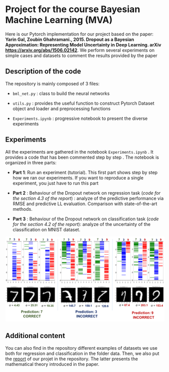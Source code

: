 # Project for the course Bayesian Machine Learning (MVA)

Here is our Pytorch implementation for our project based on the paper: __Yarin Gal, Zoubin Ghahramani., 2015. Dropout as a Bayesian Approximation: Representing Model Uncertainty in Deep Learning. arXiv https://arxiv.org/abs/1506.02142__. We perform several experiments on simple cases and datasets to comment the results provided by the paper

## Description of the code

The repository is mainly composed of 3 files:

- `bml_net.py` : class to build the neural networks

- `utils.py` : provides the useful function to construct Pytorch Dataset object and loader and preprocessing functions

- `Experiments.ipynb` : progressive notebook to present the diverse experiments

## Experiments

All the experiments are gathered in the notebook  `Experiments.ipynb` . It provides a code that has been commented step by step . The notebook is organized in three parts:

- __Part 1__: Run an experiment (tutorial). This first part shows step by step how we ran our experiments. If you want to reproduce a single experiment, you just have to run this part

- __Part 2__ : Behaviour of the Dropout network on regression task (*code for the section 4.3 of the report*) : analyze of the predictive performance via RMSE and predictive LL evaluation. Comparison with state-of-the-art methods.

- __Part 3__ : Behaviour of the Dropout network on classification task (*code for the section 4.2 of the report*): analyze of the uncertainty of the classification on MNIST dataset.

![fig](figures/fig_BML.png)

## Additional content

You can also find in the repository different examples of datasets we use both for regression and classification in the folder data. Then, we also put the [report](https://github.com/MathieuRita/MVA_BML_DropoutUncertainty/blob/master/report.pdf) of our projet in the repository. The latter presents the mathematical theory introduced in the paper.
